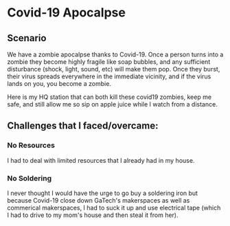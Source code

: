 # Covid-19 Apocalpse
## Scenario
We have a zombie apocalpse thanks to Covid-19. Once a person turns into a zombie they become highly fragile like soap bubbles, and any sufficient disturbance (shock, light, sound, etc) will make them pop. Once they burst, their virus spreads everywhere in the immediate vicinity, and if the virus lands on you, you become a zombie.

Here is my HQ station that can both kill these covid19 zombies, keep me safe, and still allow me so sip on apple juice while I watch from a distance. 

## Challenges that I faced/overcame:
### No Resources
I had to deal with limited resources that I already had in my house.

### No Soldering
I never thought I would have the urge to go buy a soldering iron but because Covid-19 close down GaTech's makerspaces as well as commerical makerspaces, I had to suck it up and use electrical tape (which I had to drive to my mom's house and then steal it from her). 